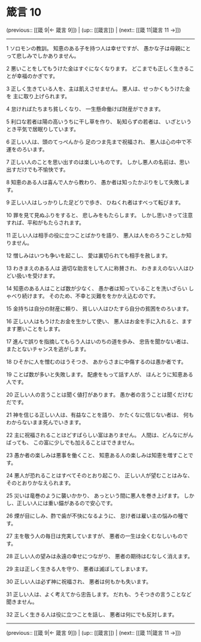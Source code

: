 # 箴言 10

(previous:: [[箴 9|← 箴言 9]]) | (up:: [[箴言]]) | (next:: [[箴 11|箴言 11 →]])

***


1 ソロモンの教訓。 知恵のある子を持つ人は幸せですが、 愚かな子は母親にとって悲しみでしかありません。 

2 悪いことをしてもうけた金はすぐになくなります。 どこまでも正しく生きることが幸福のかぎです。 

3 正しく生きている人を、主は飢えさせません。 悪人は、せっかくもうけた金を 主に取り上げられます。 

4 怠ければたちまち貧しくなり、 一生懸命働けば財産ができます。 

5 利口な若者は陽の高いうちに干し草を作り、 恥知らずの若者は、 いざというとき平気で居眠りしています。 

6 正しい人は、頭のてっぺんから 足のつま先まで祝福され、 悪人は心の中で不運をのろいます。 

7 正しい人のことを思い出すのは楽しいものです。 しかし悪人の名前は、思い出すだけでも不愉快です。 

8 知恵のある人は喜んで人から教わり、 愚か者は知ったかぶりをして失敗します。 

9 正しい人はしっかりした足どりで歩き、 ひねくれ者はすべって転びます。 

10 罪を見て見ぬふりをすると、 悲しみをもたらします。 しかし思いきって注意すれば、平和がもたらされます。 

11 正しい人は相手の役に立つことばかりを語り、 悪人は人をのろうことしか知りません。 

12 憎しみはいつも争いを起こし、 愛は裏切られても相手を赦します。 

13 わきまえのある人は 適切な助言をして人に称賛され、 わきまえのない人はひどい扱いを受けます。 

14 知恵のある人はことば数が少なく、 愚か者は知っていることを洗いざらい しゃべり続けます。 そのため、不幸と災難ををかかえ込むのです。 

15 金持ちは自分の財産に頼り、 貧しい人はひたすら自分の貧困をのろいます。 

16 正しい人はもうけたお金を生かして使い、 悪人はお金を手に入れると、ますます悪いことをします。 

17 進んで誤りを指摘してもらう人はいのちの道を歩み、 忠告を聞かない者は、 またとないチャンスを逃がします。 

18 ひそかに人を憎むのはうそつき、 あからさまに中傷するのは愚か者です。 

19 ことば数が多いと失敗します。 配慮をもって話す人が、 ほんとうに知恵ある人です。 

20 正しい人の言うことは聞く値打があります。 愚か者の言うことは聞くだけむだです。 

21 神を信じる正しい人は、有益なことを語り、 かたくなに信じない者は、 何もわからないまま死んでいきます。 

22 主に祝福されることほどすばらしい富はありません。 人間は、どんなにがんばっても、 この富に少しでも加えることはできません。 

23 愚か者の楽しみは悪事を働くこと、 知恵ある人の楽しみは知恵を増すことです。 

24 悪人が恐れることはすべてそのとおり起こり、 正しい人が望むことはみな、 そのとおりかなえられます。 

25 災いは竜巻のように襲いかかり、 あっという間に悪人を巻き上げます。 しかし、正しい人には重い錨があるので安心です。 

26 煙が目にしみ、酢で歯が不快になるように、 怠け者は雇い主の悩みの種です。 

27 主を敬う人の毎日は充実していますが、 悪者の一生は全くむなしいものです。 

28 正しい人の望みは永遠の幸せにつながり、 悪者の期待はむなしく消えます。 

29 主は正しく生きる人を守り、 悪者は滅ぼしてしまいます。 

30 正しい人は必ず神に祝福され、 悪者は何もかも失います。 

31 正しい人は、よく考えてから忠告します。 だれも、うそつきの言うことなど聞きません。 

32 正しく生きる人は役に立つことを話し、 悪者は何にでも反対します。

***

(previous:: [[箴 9|← 箴言 9]]) | (up:: [[箴言]]) | (next:: [[箴 11|箴言 11 →]])
